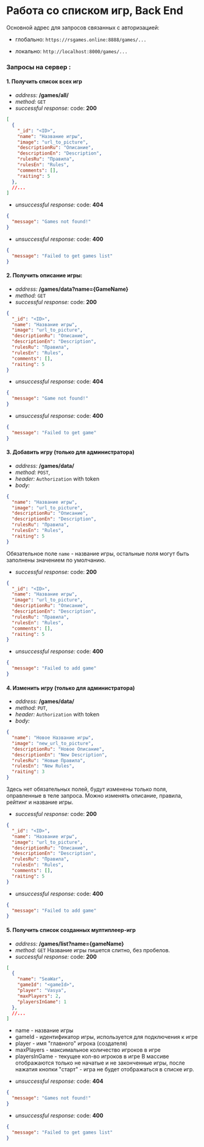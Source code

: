 # Работа со списком игр, Back End
  
Основной адрес для запросов связанных с авторизацией:

- глобально: `https://rsgames.online:8888/games/...`

- локально: `http://localhost:8000/games/...`

### Запросы на сервер :

#### 1. Получить список всех игр
-  *address:*  **/games/all/**
-  *method:*  `GET`
-  *successful response:* code: **200**
``` JSON
[
  {
    "_id": "<ID>",
    "name": "Название игры",
    "image": "url_to_picture",
    "descriptionRu": "Описание",
    "descriptionEn": "Description",
    "rulesRu": "Правила",
    "rulesEn": "Rules",
    "comments": [],
    "raiting": 5
  },
  //...
]
```
-  *unsuccessful response:* code: **404**
``` JSON
{
  "message": "Games not found!"
}
```
-  *unsuccessful response:* code: **400**
``` JSON
{
  "message": "Failed to get games list"
}
```

#### 2. Получить описание игры:
-  *address:*  **/games/data?name={GameName}**
-  *method:*  `GET`
-  *successful response:* code: **200**
``` JSON
{
  "_id": "<ID>",
  "name": "Название игры",
  "image": "url_to_picture",
  "descriptionRu": "Описание",
  "descriptionEn": "Description",
  "rulesRu": "Правила",
  "rulesEn": "Rules",
  "comments": [],
  "raiting": 5
}
```
-  *unsuccessful response:* code: **404**
``` JSON
{
  "message": "Game not found!"
}
```
-  *unsuccessful response:* code: **400**
``` JSON
{
  "message": "Failed to get game"
}
```

#### 3. Добавить игру (только для администратора)
-  *address:*  **/games/data/**
-  *method:*  `POST`,
-  *header:*  `Authorization` with token
-  *body:*
``` JSON
{
  "name": "Название игры",
  "image": "url_to_picture",
  "descriptionRu": "Описание",
  "descriptionEn": "Description",
  "rulesRu": "Правила",
  "rulesEn": "Rules",
  "raiting": 5
}
```
Обязательное поле `name` - название игры, остальные поля могут быть заполнены значением по умолчанию.
-  *successful response:* code: **200**
``` JSON
{
  "_id": "<ID>",
  "name": "Название игры",
  "image": "url_to_picture",
  "descriptionRu": "Описание",
  "descriptionEn": "Description",
  "rulesRu": "Правила",
  "rulesEn": "Rules",
  "comments": [],
  "raiting": 5
}
```
-  *unsuccessful response:* code: **400**
``` JSON
{
  "message": "Failed to add game"
}
```

#### 4. Изменить игру (только для администратора)
-  *address:*  **/games/data/**
-  *method:*  `PUT`,
-  *header:*  `Authorization` with token
-  *body:*
``` JSON
{
  "name": "Новое Название игры",
  "image": "new_url_to_picture",
  "descriptionRu": "Новое Описание",
  "descriptionEn": "New Description",
  "rulesRu": "Новые Правила",
  "rulesEn": "New Rules",
  "raiting": 3
}
```
Здесь нет обязательных полей, будут изменены только поля, оправленные в теле запроса. Можно изменять описание, правила, рейтинг и название игры.
-  *successful response:* code: **200**
``` JSON
{
  "_id": "<ID>",
  "name": "Название игры",
  "image": "url_to_picture",
  "descriptionRu": "Описание",
  "descriptionEn": "Description",
  "rulesRu": "Правила",
  "rulesEn": "Rules",
  "comments": [],
  "raiting": 5
}
```
-  *unsuccessful response:* code: **400**
``` JSON
{
  "message": "Failed to add game"
}
```

#### 5. Получить список созданных мултиплеер-игр
-  *address:*  **/games/list?name={gameName}**
-  *method:*  `GET`
Название игры пишется слитно, без пробелов.
-  *successful response:* code: **200**
``` JSON
[
  {
    "name": "SeaWar",
    "gameId": "<gameId>",
    "player": "Vasya",
    "maxPlayers": 2,
    "playersInGame": 1
  },
  //...
]
```
* name - название игры
* gameId - идентификатор игры, используется для подключения к игре
* player - имя "главного" игрока (создателя)
* maxPlayers - максимальное количество игроков в игре
* playersInGame - текущее кол-во игроков в игре
В массиве отображаются только не начатые и не законченные игры, после нажатия кнопки "старт" - игра не будет отображаться в списке игр.

-  *unsuccessful response:* code: **404**
``` JSON
{
  "message": "Games not found!"
}
```
-  *unsuccessful response:* code: **400**
``` JSON
{
  "message": "Failed to get games list"
}
```